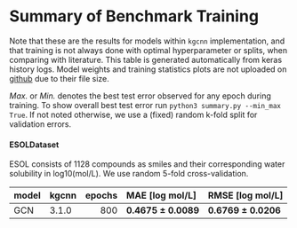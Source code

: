# Summary of Benchmark Training

Note that these are the results for models within `kgcnn` implementation, and that training is not always done with optimal hyperparameter or splits, when comparing with literature.
This table is generated automatically from keras history logs.
Model weights and training statistics plots are not uploaded on 
[github](https://github.com/aimat-lab/gcnn_keras/tree/master/training/results) 
due to their file size.

*Max.* or *Min.* denotes the best test error observed for any epoch during training.
To show overall best test error run ``python3 summary.py --min_max True``.
If not noted otherwise, we use a (fixed) random k-fold split for validation errors.

#### ESOLDataset

ESOL consists of 1128 compounds as smiles and their corresponding water solubility in log10(mol/L). We use random 5-fold cross-validation. 

| model   | kgcnn   |   epochs | MAE [log mol/L]        | RMSE [log mol/L]       |
|:--------|:--------|---------:|:-----------------------|:-----------------------|
| GCN     | 3.1.0   |      800 | **0.4675 &pm; 0.0089** | **0.6769 &pm; 0.0206** |

